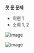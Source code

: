 **못 푼 문제**
- 이현 1
- 소희 1, 2

![image](https://user-images.githubusercontent.com/77269204/120453859-57e16280-c3ce-11eb-9c81-9eebd29d8c87.png)

![image](https://user-images.githubusercontent.com/77269204/120453961-6fb8e680-c3ce-11eb-9fed-ae92ad2ab2e4.png)

